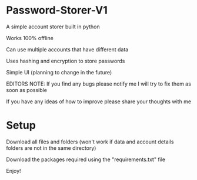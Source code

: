 # Password-Storer-V1
A simple account storer built in python

Works 100% offline

Can use multiple accounts that have different data

Uses hashing and encryption to store passwords

Simple UI (planning to change in the future)

EDITORS NOTE:
If you find any bugs please notify me I will try to fix them as soon as possible

If you have any ideas of how to improve please share your thoughts with me
# Setup
Download all files and folders (won't work if data and account details folders are not in the same directory)

Download the packages required using the "requirements.txt" file

Enjoy!
 
